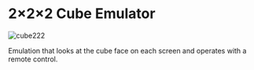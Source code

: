 <h1> 2×2×2 Cube Emulator </h1>

![cube222](https://user-images.githubusercontent.com/105290026/190538143-95f6eb36-ea7b-49ed-84b4-539fcba57327.jpg)

Emulation that looks at the cube face on each screen and operates with a remote control.
